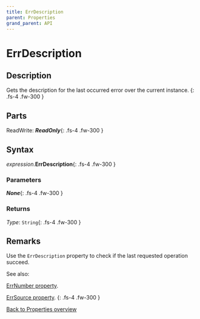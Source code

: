```yaml
---
title: ErrDescription
parent: Properties
grand_parent: API
---
```


# ErrDescription

## Description
Gets the description for the last occurred error over the current instance.
{: .fs-4 .fw-300 }

## Parts
ReadWrite: **_ReadOnly_**{: .fs-4 .fw-300 }

## Syntax
*expression*.**ErrDescription**{: .fs-4 .fw-300 }

### Parameters

**_None_**{: .fs-4 .fw-300 }

### Returns

*Type*: `String`{: .fs-4 .fw-300 }

## Remarks
Use the `ErrDescription` property to check if the last requested operation succeed.

See also: 

[ErrNumber property](https://ws-garcia.github.io/VBA-CSV-interface/api/properties/errors/errnumber.html).

[ErrSource property](https://ws-garcia.github.io/VBA-CSV-interface/api/properties/errors/errsource.html).
{: .fs-4 .fw-300 }

[Back to Properties overview](https://ws-garcia.github.io/VBA-CSV-interface/api/properties/)